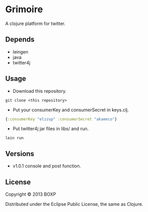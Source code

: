 # Grimoire

A clojure platform for twitter.

## Depends

- leingen
- java
- twitter4j

## Usage

- Download this repository.

```
git clone <this repository> 
```

- Put your consumerKey and consumerSecret in keys.clj. 

```clojure
{:consumerKey "elzzup" :consumerSecret "akameco"}
```

- Put twitter4j jar files in libs/ and run.

```
lein run
```

## Versions

- v1.0.1 console and post function.

## License

Copyright © 2013 BOXP

Distributed under the Eclipse Public License, the same as Clojure.

